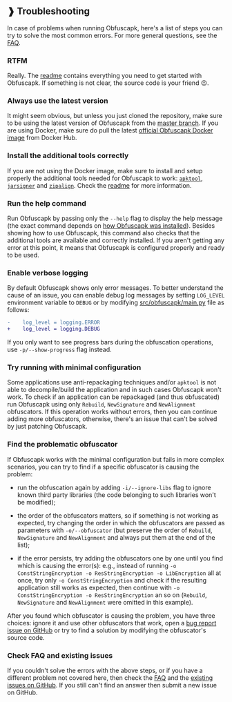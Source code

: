 ## ❱ Troubleshooting

In case of problems when running Obfuscapk, here's a list of steps you can try to solve
the most common errors. For more general questions, see the
[FAQ](https://github.com/ClaudiuGeorgiu/Obfuscapk/blob/master/FAQ.md).



### RTFM

Really. The [readme](https://github.com/ClaudiuGeorgiu/Obfuscapk/blob/master/README.md)
contains everything you need to get started with Obfuscapk. If something is not clear,
the source code is your friend :wink:.



### Always use the latest version

It might seem obvious, but unless you just cloned the repository, make sure to be using
the latest version of Obfuscapk from the
[master branch](https://github.com/ClaudiuGeorgiu/Obfuscapk/tree/master). If you are
using Docker, make sure do pull the latest
[official Obfuscapk Docker image](https://hub.docker.com/r/claudiugeorgiu/obfuscapk)
from Docker Hub.



### Install the additional tools correctly

If you are not using the Docker image, make sure to install and setup properly the
additional tools needed for Obfuscapk to work:
[`apktool`](https://ibotpeaches.github.io/Apktool/),
[`jarsigner`](https://docs.oracle.com/javase/8/docs/technotes/tools/windows/jarsigner.html)
and [`zipalign`](https://developer.android.com/studio/command-line/zipalign). Check the
[readme](https://github.com/ClaudiuGeorgiu/Obfuscapk#from-source) for more information.



### Run the help command

Run Obfuscapk by passing only the `--help` flag to display the help message (the exact
command depends on
[how Obfuscapk was installed](https://github.com/ClaudiuGeorgiu/Obfuscapk#-usage)).
Besides showing how to use Obfuscapk, this command also checks that the additional tools
are available and correctly installed. If you aren't getting any error at this point, it
means that Obfuscapk is configured properly and ready to be used.



### Enable verbose logging

By default Obfuscapk shows only error messages. To better understand the cause of an
issue, you can enable debug log messages by setting `LOG_LEVEL` environment variable
to `DEBUG` or by modifying
[src/obfuscapk/main.py](https://github.com/ClaudiuGeorgiu/Obfuscapk/blob/master/src/obfuscapk/main.py)
file as follows:

```Diff
-    log_level = logging.ERROR
+    log_level = logging.DEBUG
```

If you only want to see progress bars during the obfuscation operations, use
`-p/--show-progress` flag instead.



### Try running with minimal configuration

Some applications use anti-repackaging techniques and/or `apktool` is not able to
decompile/build the application and in such cases Obfuscapk won't work. To check if an
application can be repackaged (and thus obfuscated) run Obfuscapk using only `Rebuild`,
`NewSignature` and `NewAlignment` obfuscators. If this operation works without errors,
then you can continue adding more obfuscators, otherwise, there's an issue that can't
be solved by just patching Obfuscapk.



### Find the problematic obfuscator

If Obfuscapk works with the minimal configuration but fails in more complex scenarios,
you can try to find if a specific obfuscator is causing the problem:

* run the obfuscation again by adding `-i/--ignore-libs` flag to ignore known third
party libraries (the code belonging to such libraries won't be modified);

* the order of the obfuscators matters, so if something is not working as expected, try
changing the order in which the obfuscators are passed as parameters with
`-o/--obfuscator` (but preserve the order of `Rebuild`, `NewSignature` and
`NewAlignment` and always put them at the end of the list);

* if the error persists, try adding the obfuscators one by one until you find which is
causing the error(s): e.g., instead of running
`-o ConstStringEncryption -o ResStringEncryption -o LibEncryption` all at once, try
only `-o ConstStringEncryption` and check if the resulting application still works as
expected, then continue with `-o ConstStringEncryption -o ResStringEncryption` an so
on (`Rebuild`, `NewSignature` and `NewAlignment` were omitted in this example).

After you found which obfuscator is causing the problem, you have three choices: ignore
it and use other obfuscators that work, open a
[bug report issue on GitHub](https://github.com/ClaudiuGeorgiu/Obfuscapk/blob/master/.github/ISSUE_TEMPLATE/bug_report.md)
or try to find a solution by modifying the obfuscator's source code.



### Check FAQ and existing issues

If you couldn't solve the errors with the above steps, or if you have a different
problem not covered here, then check the
[FAQ](https://github.com/ClaudiuGeorgiu/Obfuscapk/blob/master/FAQ.md) and the
[existing issues on GitHub](https://github.com/issues?utf8=✓&q=is%3Aissue+repo%3AClaudiuGeorgiu/Obfuscapk).
If you still can't find an answer then submit a new issue on GitHub.
